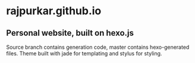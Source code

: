 # rajpurkar.github.io
## Personal website, built on hexo.js

Source branch contains generation code, master contains hexo-generated files.
Theme built with jade for templating and stylus for styling.
